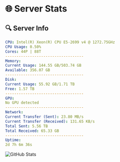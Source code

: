 # 🌐 Server Stats
## 🔍 Server Info
```yaml
CPU: Intel(R) Xeon(R) CPU E5-2699 v4 @ 1272.75GHz
CPU Usage: 0.50%
Cores: 44P | 88T
-----------------------------------
Memory:
Current Usage: 144.55 GB/503.74 GB
Available: 356.07 GB
-----------------------------------
Disk:
Current Usage: 55.92 GB/1.71 TB
Free: 1.57 TB
-----------------------------------
GPU:
No GPU detected
-----------------------------------
Network:
Current Transfer (Sent): 23.80 MB/s
Current Transfer (Received): 131.65 KB/s
Total Sent: 5.56 TB
Total Received: 65.33 GB
-----------------------------------
Uptime:
2d 7h 6m 36s
```
![GitHub Stats](https://img.shields.io/badge/Updated-2025-03-10_04:29:25-blue)